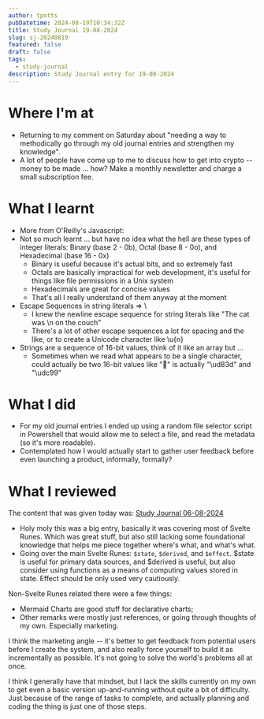 ```yaml
---
author: tpotts
pubDatetime: 2024-08-19T10:34:32Z
title: Study Journal 19-08-2024
slug: sj-20240819
featured: false
draft: false
tags:
  - study-journal
description: Study Journal entry for 19-08-2024
---
```


# Where I'm at

- Returning to my comment on Saturday about "needing a way to methodically go through my old journal entries and strengthen my knowledge".
- A lot of people have come up to me to discuss how to get into crypto -- money to be made ... how? Make a monthly newsletter and charge a small subscription fee.

# What I learnt

- More from O'Reilly's Javascript:
- Not so much learnt ... but have no idea what the hell are these types of integer literals: Binary (base 2 - 0b), Octal (base 8 - 0o), and Hexadecimal (base 16 - 0x)
  - Binary is useful because it's actual bits, and so extremely fast
  - Octals are basically impractical for web development, it's useful for things like file permissions in a Unix system
  - Hexadecimals are great for concise values
  - That's all I really understand of them anyway at the moment
- Escape Sequences in string literals => \
  - I knew the newline escape sequence for string literals like "The cat was \n on the couch"
  - There's a lot of other escape sequences a lot for spacing and the like, or to create a Unicode character like \u{n}
- Strings are a sequence of 16-bit values, think of it like an array but ...
  - Sometimes when we read what appears to be a single character, could actually be two 16-bit values like "💙" is actually "\ud83d" and "\udc99"

# What I did

- For my old journal entries I ended up using a random file selector script in Powershell that would allow me to select a file, and read the metadata (so it's more readable).
- Contemplated how I would actually start to gather user feedback before even launching a product, informally, formally?

# What I reviewed

The content that was given today was: [Study Journal 06-08-2024](./sj-20240806.md)

- Holy moly this was a big entry, basically it was covering most of Svelte Runes. Which was great stuff, but also still lacking some foundational knowledge that helps me piece together where's what, and what's what.
- Going over the main Svelte Runes: `$state`, `$derived`, and `$effect`. $state is useful for primary data sources, and $derived is useful, but also consider using functions as a means of computing values stored in state. Effect should be only used very cautiously.

Non-Svelte Runes related there were a few things:

- Mermaid Charts are good stuff for declarative charts;
- Other remarks were mostly just references, or going through thoughts of my own. Especially marketing.

I think the marketing angle -- it's better to get feedback from potential users before I create the system, and also really force yourself to build it as incrementally as possible. It's not going to solve the world's problems all at once.

I think I generally have that mindset, but I lack the skills currently on my own to get even a basic version up-and-running without quite a bit of difficulty. Just because of the range of tasks to complete, and actually planning and coding the thing is just one of those steps.
